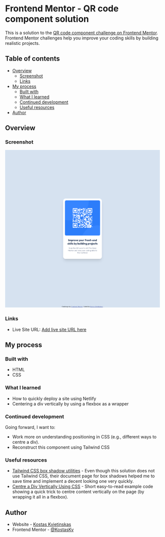 # Frontend Mentor - QR code component solution

This is a solution to the [QR code component challenge on Frontend Mentor](https://www.frontendmentor.io/challenges/qr-code-component-iux_sIO_H). Frontend Mentor challenges help you improve your coding skills by building realistic projects.

## Table of contents

- [Overview](#overview)
  - [Screenshot](#screenshot)
  - [Links](#links)
- [My process](#my-process)
  - [Built with](#built-with)
  - [What I learned](#what-i-learned)
  - [Continued development](#continued-development)
  - [Useful resources](#useful-resources)
- [Author](#author)

## Overview

### Screenshot

![](images/attempt_1.png)

### Links

<!-- - Solution URL: [Add solution URL here](https://kostaskv-qr-code-component.netlify.app/) -->

- Live Site URL: [Add live site URL here](https://kostaskv-qr-code-component.netlify.app/)

## My process

### Built with

- HTML
- CSS

### What I learned

- How to quickly deploy a site using Netlify
- Centering a div vertically by using a flexbox as a wrapper

### Continued development

Going forward, I want to:

- Work more on understanding positioning in CSS (e.g., different ways to centre a div).
- Reconstruct this component using Tailwind CSS

### Useful resources

- [Tailwind CSS box shadow utilities](https://tailwindcss.com/docs/box-shadow) - Even though this solution does not use Tailwind CSS, their document page for box shadows helped me to save time and implement a decent looking one very quickly.
- [Centre a Div Vertically Using CSS](https://www.delftstack.com/howto/css/center-a-div-vertically/#use-the-css-flexbox-to-vertically-center-the-div-in-css) - Short easy-to-read example code showing a quick trick to centre content vertically on the page (by wrapping it all in a flexbox).

## Author

- Website - [Kostas Kvietinskas](https://www.kostask.com)
- Frontend Mentor - [@KostasKv](https://www.frontendmentor.io/profile/yourusername)
